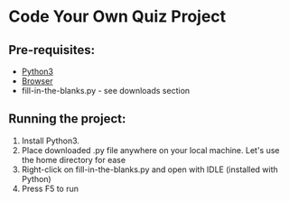 # Code Your Own Quiz Project

## Pre-requisites:
  * [Python3](https://www.python.org/)
  * [Browser](https://www.google.com/chrome/browser/desktop/index.html)
  * fill-in-the-blanks.py - see downloads section

## Running the project:
  1. Install Python3.
  2. Place downloaded .py file anywhere on your local machine. Let's use the home directory for ease
  3. Right-click on fill-in-the-blanks.py and open with IDLE (installed with Python)
  4. Press F5 to run
